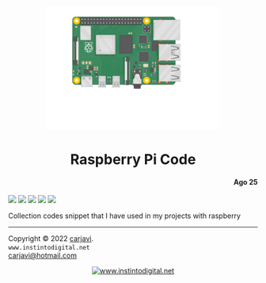 <p align="center"><img src="https://raw.githubusercontent.com/carjavi/raspberry-pi-code/master/img/raspberry.gif" height="250" alt=" " /></p>
<h1 align="center">Raspberry Pi Code</h1> 
<h4 align="right">Ago 25</h4>

<img src="https://img.shields.io/badge/OS%20-Raspbian%20GNU%2FLinux%20(Bookworm)-yellowgreen">
<img src="https://img.shields.io/badge/Hardware-Raspberry%20ver%204-red">
<img src="https://img.shields.io/badge/Hardware-Raspberry%20ver%203-red">
<img src="https://img.shields.io/badge/Node%20-V18.7.0-green">
<img src="https://img.shields.io/badge/Python%20-V3.9.2-orange">


<br>


Collection codes snippet that I have used in my projects with raspberry
<br>



---
Copyright &copy; 2022 [carjavi](https://github.com/carjavi). <br>
```www.instintodigital.net``` <br>
carjavi@hotmail.com <br>
<p align="center">
    <a href="https://instintodigital.net/" target="_blank"><img src="https://raw.githubusercontent.com/carjavi/raspberry-pi-code/master/img/developer.png" height="100" alt="www.instintodigital.net"></a>
</p>

